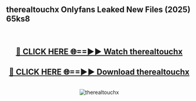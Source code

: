 <h2>therealtouchx Onlyfans Leaked New Files (2025) 65ks8</h2>
<br>
<div align="center">
<h2><a href="https://mediafiles.top/therealtouchx&ref=git" rel="nofollow">🔴 CLICK HERE 🌐==►► Watch therealtouchx</a></h2>
<h2><a href="https://mediafiles.top/therealtouchx&ref=git" rel="nofollow">🔴 CLICK HERE 🌐==►► Download therealtouchx</a></h2>
<br>
<a href="https://mediafiles.top/therealtouchx&ref=git" rel="nofollow" data-target="animated-image.originalLink"><img src="https://i.ibb.co.com/xMMVF88/686577567.gif" alt="therealtouchx" style="max-width: 100%; display: inline-block;" data-target="animated-image.originalImage"></a>
</div>
<br>
<br>